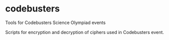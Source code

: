 # codebusters
Tools for Codebusters Science Olympiad events

Scripts for encryption and decryption of ciphers used in Codebusters event.
